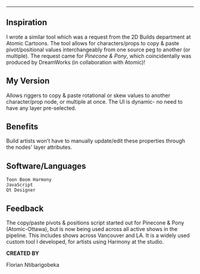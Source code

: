 ---
## Inspiration

I wrote a similar tool which was a request from the 2D Builds department at Atomic Cartoons. The tool allows for characters/props to copy & paste pivot/positional values interchangeably from one source peg to another (or multiple). The request came for <i>Pinecone & Pony</i>, which coincidentally was produced by DreamWorks (in collaboration with Atomic)!

## My Version

Allows riggers to copy & paste rotational or skew values to another character/prop node, or multiple at once. The UI is dynamic- no need to have any layer pre-selected.

## Benefits

Build artists won't have to manually update/edit these properties through the nodes' layer attributes.

## Software/Languages

```
Toon Boom Harmony
JavaScript
Qt Designer
```

## Feedback

The copy/paste pivots & positions script started out for Pinecone & Pony (Atomic-Ottawa), but is now being used across all active shows in the pipeline.
This includes shows across Vancouver and LA. It is a widely used custom tool I developed, for artists using Harmony at the studio.



<b>CREATED BY</b>

Florian Ntibarigobeka
